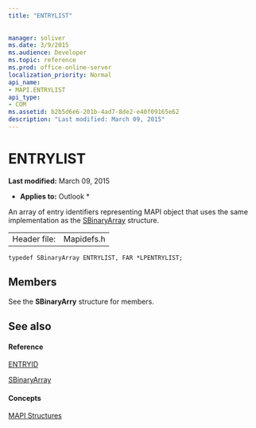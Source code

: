 ```yaml
---
title: "ENTRYLIST"
 
 
manager: soliver
ms.date: 3/9/2015
ms.audience: Developer
ms.topic: reference
ms.prod: office-online-server
localization_priority: Normal
api_name:
- MAPI.ENTRYLIST
api_type:
- COM
ms.assetid: b2b5d6e6-201b-4ad7-8de2-e40f09165e62
description: "Last modified: March 09, 2015"
---
```


# ENTRYLIST

 **Last modified:** March 09, 2015 
  
 * **Applies to:** Outlook * 
  
An array of entry identifiers representing MAPI object that uses the same implementation as the [SBinaryArray](sbinaryarray.md) structure. 
  
|||
|:-----|:-----|
|Header file:  <br/> |Mapidefs.h  <br/> |
   
```
typedef SBinaryArray ENTRYLIST, FAR *LPENTRYLIST;

```

## Members

See the **SBinaryArry** structure for members. 
  
## See also

#### Reference

[ENTRYID](entryid.md)
  
[SBinaryArray](sbinaryarray.md)
#### Concepts

[MAPI Structures](mapi-structures.md)

